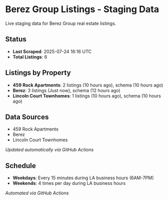# Berez Group Listings - Staging Data

Live staging data for Berez Group real estate listings.

## Status

- **Last Scraped**: 2025-07-24 16:16 UTC
- **Total Listings**: 6

## Listings by Property

- **459 Rock Apartments**: 2 listings (10 hours ago), schema (10 hours ago)
- **Berez**: 3 listings (Just now), schema (12 hours ago)
- **Lincoln Court Townhomes**: 1 listings (10 hours ago), schema (10 hours ago)

## Data Sources

- 459 Rock Apartments
- Berez
- Lincoln Court Townhomes

*Updated automatically via GitHub Actions*

## Schedule

- **Weekdays**: Every 15 minutes during LA business hours (6AM-7PM)
- **Weekends**: 4 times per day during LA business hours

*Automated via GitHub Actions*
